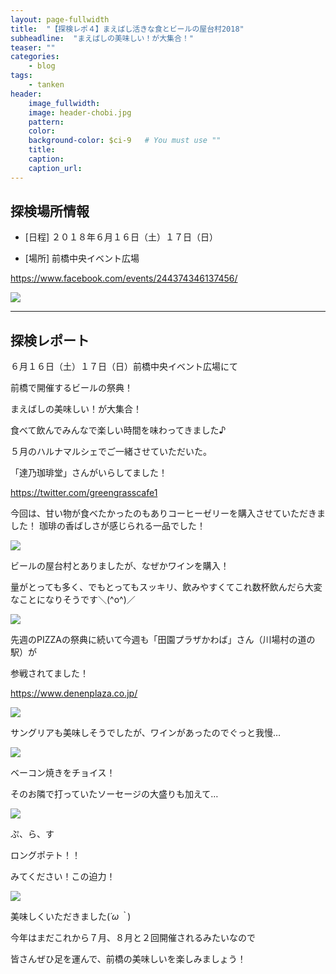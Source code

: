 ```yaml
---
layout: page-fullwidth
title:  "【探検レポ４】まえばし活きな食とビールの屋台村2018"
subheadline:  "まえばしの美味しい！が大集合！"
teaser: ""
categories:
    - blog
tags:
    - tanken
header:
    image_fullwidth:
    image: header-chobi.jpg
    pattern:
    color:
    background-color: $ci-9   # You must use ""
    title:
    caption: 
    caption_url: 
---
```


## 探検場所情報

* [日程] ２０１８年６月１６日（土）１７日（日）

* [場所] 前橋中央イベント広場

https://www.facebook.com/events/244374346137456/

![](https://lh3.googleusercontent.com/pw/ACtC-3dniBT8r6YHxsOtFQCf9nx33B3npJlZgsTVxyuL-1Mq6bUBCU_pQ4mJevkzGujU9McvRqQXQ4lOENEzZYcOmlc5FZDltlwMsbI7OQAxfn_k_kfCgU46lgb9LojnPEAyzcFkgIyAd27cYPcPI9ZvuECN=w447-h635-no?authuser=2)

---

## 探検レポート

６月１６日（土）１７日（日）前橋中央イベント広場にて

前橋で開催するビールの祭典！

まえばしの美味しい！が大集合！

食べて飲んでみんなで楽しい時間を味わってきました♪

５月のハルナマルシェでご一緒させていただいた。

「達乃珈琲堂」さんがいらしてました！

https://twitter.com/greengrasscafe1

今回は、甘い物が食べたかったのもありコーヒーゼリーを購入させていただきました！ 珈琲の香ばしさが感じられる一品でした！

![](https://lh3.googleusercontent.com/pw/ACtC-3f35L78vpsIxJmI-kSb8GP0FF0L0XJ47NnIqUxCamSEdNMeK7fCa_ggQF2wfbUuS0vrSclsc1a4P7YBoj2wrGYGJYlkl-J-drViCoiMrMe12DbUikH15Y7avz0wvWBZ8mrFaYTgluBqTjBp70tcHDuM=w952-h635-no?authuser=2)

ビールの屋台村とありましたが、なぜかワインを購入！

量がとっても多く、でもとってもスッキリ、飲みやすくてこれ数杯飲んだら大変なことになりそうです＼(^o^)／

![](https://lh3.googleusercontent.com/pw/ACtC-3ebRAzMCtf5WIKKH7Fl5qPgacjNAoDFU2lmpPoDP2g0urgEHPe9rxeAcoyn_2WUJCooorS93nTvbdPPecHO5fzVdvnY5VAVehuMxeJl4oxrDaVjeYpgrHTIPzB0ntzFesNdwZoP9wnfWDrajaF1siYa=w952-h635-no?authuser=2)

先週のPIZZAの祭典に続いて今週も「田園プラザかわば」さん（川場村の道の駅）が

参戦されてました！

https://www.denenplaza.co.jp/

![](https://lh3.googleusercontent.com/pw/ACtC-3drbGB_2d613M0mJBYiEKBTXpV8NmFzhdlf-zSRP1uoMZipEE-VyaoBmEOxa-XWgsnwjAxhS5lhECjSv9CIJ3gUi2TuRqgZN1N7KdcNUsIisc5xyTe_oUTRR5h4rfoFLNtvKoleIyFE6ZlCY4baD2za=w952-h635-no?authuser=2)

サングリアも美味しそうでしたが、ワインがあったのでぐっと我慢…

![](https://lh3.googleusercontent.com/pw/ACtC-3dcmmobzb_WII6cmibooIjxJWRL-AHv5cfNxg_jBrUeD4IkzA3yvpqH_RQiMj5zxzzm5x5xLyKSh_9P3OJ4PaPjiVLhKlfRmVNneQcAOSpBOquzIjetZdLwo1q19eVHzb3MvAe3oCpWNu6mrXCWqnQy=w952-h635-no?authuser=2)

ベーコン焼きをチョイス！

そのお隣で打っていたソーセージの大盛りも加えて…

![](https://lh3.googleusercontent.com/pw/ACtC-3cSI9DnfbwJORe7LILWNahs6zvL3uNv4iMk-97am0c9BpUlsSpTKWyLApz77uNGFhVgWO9KMko-JmEYm3l-LDQ-wSFB-MYFXj7DcLLOyjwmcMjPc-5ph8ZfR0Uf-G0eaBkDui-P5em5Ogt9yLzMUezn=w952-h635-no?authuser=2)

ぷ、ら、す

ロングポテト！！

みてください！この迫力！

![](https://lh3.googleusercontent.com/pw/ACtC-3donLvkAWL-7dK9h04i7HIickrWaaLswg7DX-rayJh0Ddq7KDKMP-zL8HSI0trDb71YD12TzmoPVvH652rdmCLTAwAlsNbwZSxi8TIcijWykmJEWrTGN2ddVnokxZh-ZFQuSJ4FH01v9iJxtZSfQyFW=w952-h635-no?authuser=2)

美味しくいただきました(*´ω｀*)

今年はまだこれから７月、８月と２回開催されるみたいなので

皆さんぜひ足を運んで、前橋の美味しいを楽しみましょう！

